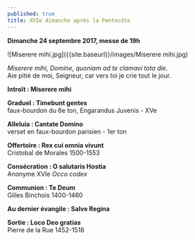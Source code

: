 ```yaml
---
published: true
title: XVIe dimanche après la Pentecôte
---
```

**Dimanche 24 septembre 2017, messe de 19h**  

![Miserere mihi.jpg]({{site.baseurl}}/images/Miserere mihi.jpg)


*Miserere mihi, Domine, quoniam ad te clamavi tota die.*  
Aie pitié de moi, Seigneur, car vers toi je crie tout le jour.

**Introït : Miserere mihi**  

**Graduel : Timebunt gentes**  
faux-bourdon du 6e ton, Engarandus Juvenis - XVe

**Alleluia : Cantate Domino**  
verset en faux-bourdon parisien - 1er ton

**Offertoire : Rex cui omnia vivunt**  
Cristobal de Morales 1500-1553

**Consécration : O salutaris Hostia**  
Anonyme XVIe *Occo codex*

**Communion : Te Deum**  
Gilles Binchois 1400-1460

**Au dernier évangile : Salve Regina**  

**Sortie : Loco Deo gratias**  
Pierre de la Rue 1452-1518
